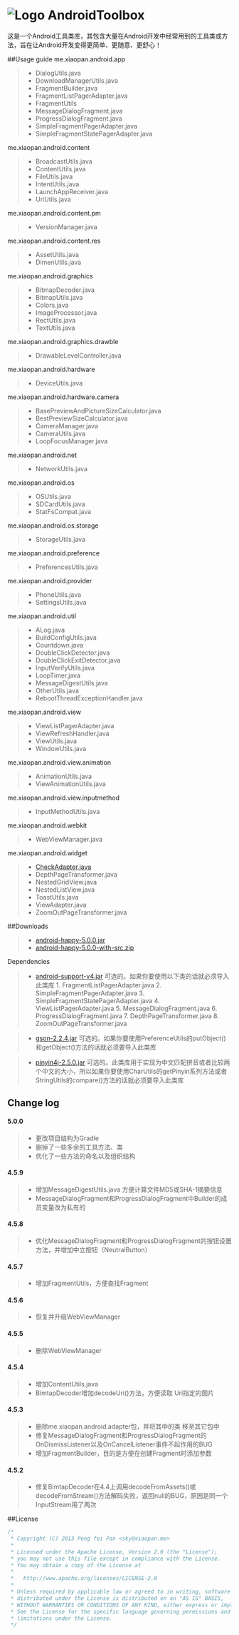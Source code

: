 # ![Logo](https://github.com/xiaopansky/AndroidToolbox/raw/master/sample/src/main/res/mipmap-dpi/ic_launcher.png) AndroidToolbox

这是一个Android工具类库，其包含大量在Android开发中经常用到的工具类或方法，旨在让Android开发变得更简单、更随意、更舒心！

##Usage guide
me.xiaopan.android.app
>* DialogUtils.java
>* DownloadManagerUtils.java
>* FragmentBuilder.java
>* FragmentListPagerAdapter.java
>* FragmentUtils
>* MessageDialogFragment.java
>* ProgressDialogFragment.java
>* SimpleFragmentPagerAdapter.java
>* SimpleFragmentStatePagerAdapter.java

me.xiaopan.android.content
>* BroadcastUtils.java
>* ContentUtils.java
>* FileUtils.java
>* IntentUtils.java
>* LaunchAppReceiver.java
>* UriUtils.java

me.xiaopan.android.content.pm
>* VersionManager.java

me.xiaopan.android.content.res
>* AssetUtils.java
>* DimenUtils.java

me.xiaopan.android.graphics
>* BitmapDecoder.java
>* BitmapUtils.java
>* Colors.java
>* ImageProcessor.java
>* RectUtils.java
>* TextUtils.java

me.xiaopan.android.graphics.drawble
>* DrawableLevelController.java

me.xiaopan.android.hardware
>* DeviceUtils.java

me.xiaopan.android.hardware.camera
>* BasePreviewAndPictureSizeCalculator.java
>* BestPreviewSizeCalculator.java
>* CameraManager.java
>* CameraUtils.java
>* LoopFocusManager.java

me.xiaopan.android.net
>* NetworkUtils.java

me.xiaopan.android.os
>* OSUtils.java
>* SDCardUtils.java
>* StatFsCompat.java

me.xiaopan.android.os.storage
>* StorageUtils.java

me.xiaopan.android.preference
>* PreferencesUtils.java

me.xiaopan.android.provider
>* PhoneUtils.java
>* SettingsUtils.java

me.xiaopan.android.util
>* ALog.java
>* BuildConfigUtils.java
>* Countdown.java
>* DoubleClickDetector.java
>* DoubleClickExitDetector.java
>* InputVerifyUtils.java
>* LoopTimer.java
>* MessageDigestUtils.java
>* OtherUtils.java
>* RebootThreadExceptionHandler.java

me.xiaopan.android.view
>* ViewListPagerAdapter.java
>* ViewRefreshHandler.java
>* ViewUtils.java
>* WindowUtils.java

me.xiaopan.android.view.animation
>* AnimationUtils.java
>* ViewAnimationUtils.java

me.xiaopan.android.view.inputmethod
>* InputMethodUtils.java

me.xiaopan.android.webkit
>* WebViewManager.java

me.xiaopan.android.widget
>* [CheckAdapter.java](https://github.com/xiaopansky/AndroidToolbox/wiki/CheckAdapter.java)
>* DepthPageTransformer.java
>* NestedGridView.java
>* NestedListView.java
>* ToastUtils.java
>* ViewAdapter.java
>* ZoomOutPageTransformer.java

##Downloads
>* [android-happy-5.0.0.jar](https://github.com/xiaopansky/AndroidToolbox/raw/master/releases/android-happy-5.0.0.jar)
>* [android-happy-5.0.0-with-src.zip](https://github.com/xiaopansky/AndroidToolbox/raw/master/releases/android-happy-5.0.0-with-src.zip)

Dependencies
>* [android-support-v4.jar](https://github.com/xiaopansky/AndroidToolbox/raw/master/libs/android-support-v4.jar) 可选的。如果你要使用以下类的话就必须导入此类库
    1. FragmentListPagerAdapter.java
    2. SimpleFragmentPagerAdapter.java
    3. SimpleFragmentStatePagerAdapter.java
    4. ViewListPagerAdapter.java
    5. MessageDialogFragment.java
    6. ProgressDialogFragment.java
    7. DepthPageTransformer.java
    8. ZoomOutPageTransformer.java
    
>* [gson-2.2.4.jar](https://github.com/xiaopansky/AndroidToolbox/raw/master/libs/gson-2.2.4.jar) 可选的。如果你要使用PreferenceUtils的putObject()和getObject()方法的话就必须要导入此类库

>* [pinyin4j-2.5.0.jar](https://github.com/xiaopansky/AndroidToolbox/raw/master/libs/pinyin4j-2.5.0.jar) 可选的。此类库用于实现为中文匹配拼音或者比较两个中文的大小，所以如果你要使用CharUtils的getPinyin系列方法或者StringUtils的compare()方法的话就必须要导入此类库

## Change log
#### 5.0.0
>* 更改项目结构为Gradle
>* 删掉了一些多余的工具方法、类
>* 优化了一些方法的命名以及组织结构

#### 4.5.9
>* 增加MessageDigestUtils.java 方便计算文件MD5或SHA-1摘要信息
>* MessageDialogFragment和ProgressDialogFragment中Builder的成员变量改为私有的

#### 4.5.8
>* 优化MessageDialogFragment和ProgressDialogFragment的按钮设置方法，并增加中立按钮（NeutralButton）

#### 4.5.7
>* 增加FragmentUtils，方便查找Fragment

#### 4.5.6
>* 恢复并升级WebViewManager

#### 4.5.5
>* 删除WebViewManager

#### 4.5.4
>* 增加ContentUtils.java
>* BimtapDecoder增加decodeUri()方法，方便读取 Uri指定的图片

#### 4.5.3
>* 删除me.xiaopan.android.adapter包，并将其中的类 移至其它包中
>* 修复MessageDialogFragment和ProgressDialogFragment的OnDismissListener以及OnCancelListener事件不起作用的BUG
>* 增加FragmentBuilder，目的是方便在创建Fragment时添加参数

#### 4.5.2
>* 修复BimtapDecoder在4.4上调用decodeFromAssets()或decodeFromStream()方法解码失败，返回null的BUG，原因是同一个InputStream用了两次

##License
```java
/*
 * Copyright (C) 2013 Peng fei Pan <sky@xiaopan.me>
 * 
 * Licensed under the Apache License, Version 2.0 (the "License");
 * you may not use this file except in compliance with the License.
 * You may obtain a copy of the License at
 * 
 *   http://www.apache.org/licenses/LICENSE-2.0
 * 
 * Unless required by applicable law or agreed to in writing, software
 * distributed under the License is distributed on an "AS IS" BASIS,
 * WITHOUT WARRANTIES OR CONDITIONS OF ANY KIND, either express or implied.
 * See the License for the specific language governing permissions and
 * limitations under the License.
 */
```
